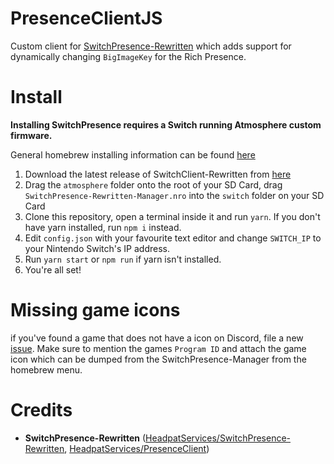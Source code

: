 
# PresenceClientJS
Custom client for [SwitchPresence-Rewritten](https://github.com/HeadpatServices/SwitchPresence-Rewritten) which adds support for dynamically changing `BigImageKey` for the Rich Presence.

# Install
**Installing SwitchPresence requires a Switch running Atmosphere custom firmware.**

General homebrew installing information can be found [here](https://switch.homebrew.guide/)

1. Download the latest release of SwitchClient-Rewritten from [here](https://github.com/HeadpatServices/SwitchPresence-Rewritten/releases)
2. Drag the `atmosphere` folder onto the root of your SD Card, drag `SwitchPresence-Rewritten-Manager.nro` into the `switch` folder on your SD Card
3. Clone this repository, open a terminal inside it and run `yarn`. If you don't have yarn installed, run `npm i` instead.
4. Edit `config.json` with your favourite text editor and change `SWITCH_IP` to your Nintendo Switch's IP address.
5. Run `yarn start` or `npm run` if yarn isn't installed.
6. You're all set!

# Missing game icons
if you've found a game that does not have a icon on Discord, file a new [issue](https://github.com/DelxHQ/PresenceClientJS/issues/new). Make sure to mention the games `Program ID` and attach the game icon which can be dumped from the SwitchPresence-Manager from the homebrew menu.

# Credits 
- **SwitchPresence-Rewritten** ([HeadpatServices/SwitchPresence-Rewritten](https://github.com/HeadpatServices/SwitchPresence-Rewritten), [HeadpatServices/PresenceClient](https://github.com/HeadpatServices/PresenceClient))
